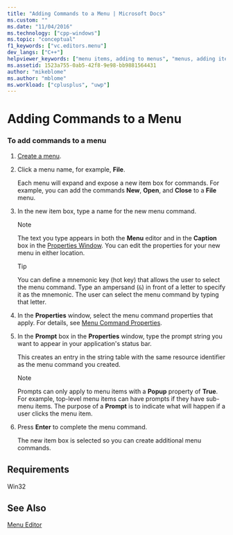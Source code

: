 ```yaml
---
title: "Adding Commands to a Menu | Microsoft Docs"
ms.custom: ""
ms.date: "11/04/2016"
ms.technology: ["cpp-windows"]
ms.topic: "conceptual"
f1_keywords: ["vc.editors.menu"]
dev_langs: ["C++"]
helpviewer_keywords: ["menu items, adding to menus", "menus, adding items", "commands, adding to menus", "commands", "menu items"]
ms.assetid: 1523a755-0ab5-42f8-9e98-bb9881564431
author: "mikeblome"
ms.author: "mblome"
ms.workload: ["cplusplus", "uwp"]
---
```

# Adding Commands to a Menu
### To add commands to a menu  
  
1.  [Create a menu](../windows/creating-a-menu.md).  
  
2.  Click a menu name, for example, **File**.  
  
     Each menu will expand and expose a new item box for commands. For example, you can add the commands **New**, **Open**, and **Close** to a **File** menu.  
  
3.  In the new item box, type a name for the new menu command.  
  
    > [!NOTE]
    >  The text you type appears in both the **Menu** editor and in the **Caption** box in the [Properties Window](/visualstudio/ide/reference/properties-window). You can edit the properties for your new menu in either location.  
  
    > [!TIP]
    >  You can define a mnemonic key (hot key) that allows the user to select the menu command. Type an ampersand (`&`) in front of a letter to specify it as the mnemonic. The user can select the menu command by typing that letter.  
  
4.  In the **Properties** window, select the menu command properties that apply. For details, see [Menu Command Properties](../windows/menu-command-properties.md).  
  
5.  In the **Prompt** box in the **Properties** window, type the prompt string you want to appear in your application's status bar.  
  
     This creates an entry in the string table with the same resource identifier as the menu command you created.  
  
    > [!NOTE]
    >  Prompts can only apply to menu items with a **Popup** property of **True**. For example, top-level menu items can have prompts if they have sub-menu items. The purpose of a **Prompt** is to indicate what will happen if a user clicks the menu item.  
  
6.  Press **Enter** to complete the menu command.  
  
     The new item box is selected so you can create additional menu commands.  
  
## Requirements  
 Win32  
  
## See Also  
 [Menu Editor](../windows/menu-editor.md)   